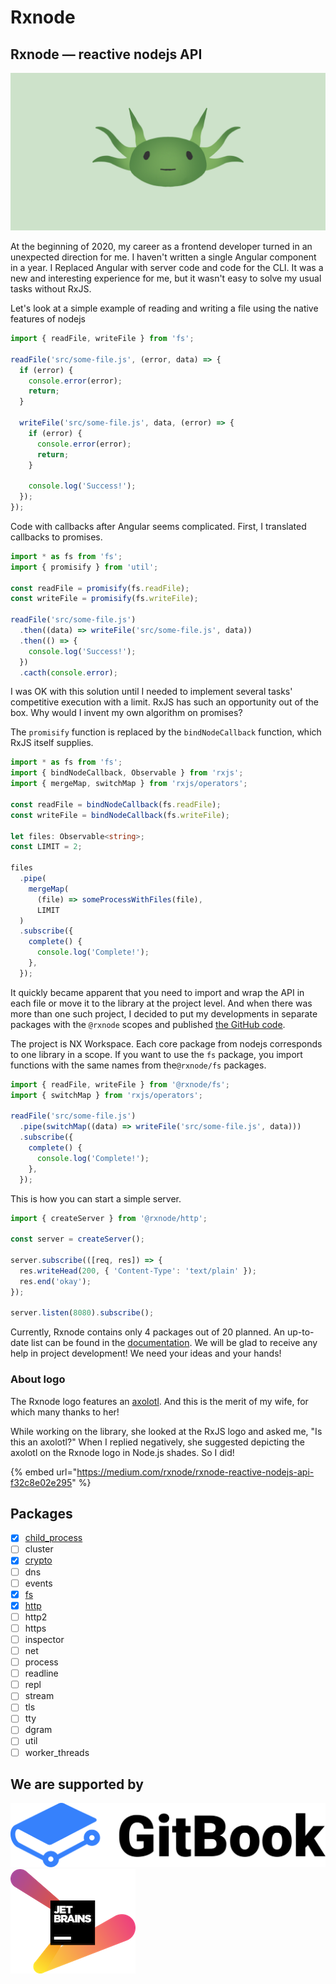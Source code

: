 # Rxnode

## Rxnode — reactive nodejs API

![](.gitbook/assets/image%20%281%29.png)

At the beginning of 2020, my career as a frontend developer turned in an unexpected direction for me. I haven't written a single Angular component in a year. I Replaced Angular with server code and code for the CLI. It was a new and interesting experience for me, but it wasn't easy to solve my usual tasks without RxJS.

Let's look at a simple example of reading and writing a file using the native features of nodejs

```typescript
import { readFile, writeFile } from 'fs';

readFile('src/some-file.js', (error, data) => {
  if (error) {
    console.error(error);
    return;
  }

  writeFile('src/some-file.js', data, (error) => {
    if (error) {
      console.error(error);
      return;
    }

    console.log('Success!');
  });
});
```

Code with callbacks after Angular seems complicated. First, I translated callbacks to promises.

```typescript
import * as fs from 'fs';
import { promisify } from 'util';

const readFile = promisify(fs.readFile);
const writeFile = promisify(fs.writeFile);

readFile('src/some-file.js')
  .then((data) => writeFile('src/some-file.js', data))
  .then(() => {
    console.log('Success!');
  })
  .cacth(console.error);
```

I was OK with this solution until I needed to implement several tasks' competitive execution with a limit. RxJS has such an opportunity out of the box. Why would I invent my own algorithm on promises?

The `promisify` function is replaced by the `bindNodeCallback` function, which RxJS itself supplies.

```typescript
import * as fs from 'fs';
import { bindNodeCallback, Observable } from 'rxjs';
import { mergeMap, switchMap } from 'rxjs/operators';

const readFile = bindNodeCallback(fs.readFile);
const writeFile = bindNodeCallback(fs.writeFile);

let files: Observable<string>;
const LIMIT = 2;

files
  .pipe(
    mergeMap(
      (file) => someProcessWithFiles(file),
      LIMIT
  )
  .subscribe({
    complete() {
      console.log('Complete!');
    },
  });
```

It quickly became apparent that you need to import and wrap the API in each file or move it to the library at the project level. And when there was more than one such project, I decided to put my developments in separate packages with the `@rxnode` scopes and published [the GitHub code](https://github.com/IKatsuba/rxnode).

The project is NX Workspace. Each core package from nodejs corresponds to one library in a scope. If you want to use the `fs` package, you import functions with the same names from the`@rxnode/fs` packages.

```typescript
import { readFile, writeFile } from '@rxnode/fs';
import { switchMap } from 'rxjs/operators';

readFile('src/some-file.js')
  .pipe(switchMap((data) => writeFile('src/some-file.js', data)))
  .subscribe({
    complete() {
      console.log('Complete!');
    },
  });
```

This is how you can start a simple server.

```typescript
import { createServer } from '@rxnode/http';

const server = createServer();

server.subscribe(([req, res]) => {
  res.writeHead(200, { 'Content-Type': 'text/plain' });
  res.end('okay');
});

server.listen(8080).subscribe();
```

Currently, Rxnode contains only 4 packages out of 20 planned. An up-to-date list can be found in the [documentation](https://rxnode.gitbook.io/docs/). We will be glad to receive any help in project development! We need your ideas and your hands!

### About logo

The Rxnode logo features an [axolotl](https://en.wikipedia.org/wiki/Axolotl). And this is the merit of my wife, for which many thanks to her!

While working on the library, she looked at the RxJS logo and asked me, "Is this an axolotl?" When I replied negatively, she suggested depicting the axolotl on the Rxnode logo in Node.js shades. So I did!

{% embed url="https://medium.com/rxnode/rxnode-reactive-nodejs-api-f32c8e02e295" %}

## Packages

- [x] [child_process](libs/child-process.md)
- [ ] cluster
- [x] [crypto](libs/crypto.md)
- [ ] dns
- [ ] events
- [x] [fs](libs/fs.md)
- [x] [http](libs/http.md)
- [ ] http2
- [ ] https
- [ ] inspector
- [ ] net
- [ ] process
- [ ] readline
- [ ] repl
- [ ] stream
- [ ] tls
- [ ] tty
- [ ] dgram
- [ ] util
- [ ] worker_threads

## We are supported by

[![](.gitbook/assets/gitbook.svg)](https://www.gitbook.com/)[![](.gitbook/assets/jetbrains-variant-2.png)](https://www.jetbrains.com/?from=rxnode)
